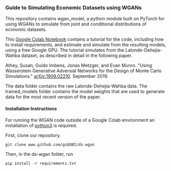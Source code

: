 ### Guide to Simulating Economic Datasets using WGANs

This repository contains wgan_model, a python module built on PyTorch for using WGANs to simulate from joint and conditional distributions of economic datasets. 

This [Google Colab Notebook](https://colab.research.google.com/drive/17E1wnXLktkwc-QAm8X5I42zKgqEEDm95) contains a tutorial for the code, including how to install requirements, and estimate and simulate from the resulting models, using a free Google GPU. The tutorial simulates from the Lalonde-Dehejia-Wahba dataset, as described in detail in the following paper. 

Athey, Susan, Guido Imbens, Jonas Metzger, and Evan Munro. 
"Using Wasserstein Generative Adversial Networks for the Design of Monte Carlo Simulations."
[arXiv:1909.02210](https://arxiv.org/abs/1909.02210). September 2019. 

The data folder contains the raw Lalonde-Dehejia-Wahba data. The trained_models folder contains the model weights that are used to generate data for the most recent version of the paper. 

#### Installation Instructions

For running the WGAN code outside of a Google Colab environment an installation of [python3](https://www.python.org/downloads/) is required. 

First, clone our repository. 
``` 
git clone www.github.com/gsbDBI/ds-wgan 
``` 

Then, in the ds-wgan folder, run 
``` 
pip install -r requirements.txt 
```

